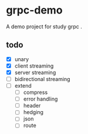 # grpc-demo
A demo project  for study grpc .

## todo
- [x] unary
- [x] client streaming
- [x] server streaming
- [ ] bidirectional streaming
- [ ] extend
  - [ ] compress
  - [ ] error handling
  - [ ] header
  - [ ] hedging
  - [ ] json
  - [ ] route 